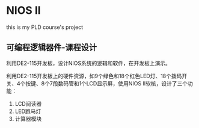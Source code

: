 # NIOS II
this is my PLD course's project

## 可编程逻辑器件-课程设计

利用DE2-115开发板，设计NIOS系统的逻辑和软件，在开发板上演示。

利用DE2-115开发板上的硬件资源，如9个绿色和18个红色LED灯、18个拨码开关、4个按键、8个7段数码管和1个LCD显示屏，使用NIOS II软核，设计了三个功能：
1. LCD阅读器
2. LED跑马灯
3. 计算器模块
